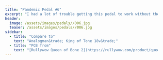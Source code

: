 ```yaml
---
title: "Pandemic Pedal #6"
excerpt: "I had a lot of trouble getting this pedal to work without the whining oscillation from the voltage pump. I really liked the sound but some chips got hot. Others were noisy. Finally got it sorted. Used AMANICMAN as a possible brand since I am bipolar."
header:
  image: /assets/images/pedals//006.jpg
  teaser: /assets/images/pedals//006.jpg
sidebar:
  - title: "Compare to"
    text: "Analogman&trade; King of Tone 18v&trade;"
  - title: "PCB from"
    text: "[Rullywow Queen of Bone 2](https://rullywow.com/product/queenofbone2/)"
---
```


